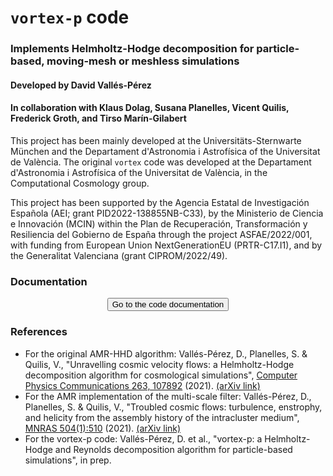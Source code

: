# ``vortex-p`` code
### Implements Helmholtz-Hodge decomposition for particle-based, moving-mesh or meshless simulations
#### Developed by David Vallés-Pérez
#### In collaboration with Klaus Dolag, Susana Planelles, Vicent Quilis, Frederick Groth, and Tirso Marín-Gilabert

This project has been mainly developed at the Universitäts-Sternwarte München and the Departament d'Astronomia i Astrofísica of the Universitat de València.
The original ``vortex`` code was developed at the Departament d'Astronomia i Astrofísica of the Universitat de València, in the Computational Cosmology group. 

This project has been supported by the Agencia Estatal de Investigación Española (AEI; grant PID2022-138855NB-C33), by the Ministerio de Ciencia e Innovación (MCIN) within the Plan de Recuperación, Transformación y Resiliencia del Gobierno de España through the project ASFAE/2022/001, with funding from European Union NextGenerationEU (PRTR-C17.I1), and by the Generalitat Valenciana (grant CIPROM/2022/49).

### Documentation 

<center><button type="button" name="button" class="btn" onclick="location.href='https://vortex-particles.github.io';">Go to the code documentation</button></center>

### References 

- For the original AMR-HHD algorithm: Vallés-Pérez, D., Planelles, S. & Quilis, V., "Unravelling cosmic velocity flows: a Helmholtz-Hodge decomposition algorithm for cosmological simulations", [Computer Physics Communications 263, 107892](https://doi.org/10.1016/j.cpc.2021.107892) (2021). [(arXiv link)](https://arxiv.org/abs/2102.06217)
- For the AMR implementation of the multi-scale filter: Vallés-Pérez, D., Planelles, S. & Quilis, V., "Troubled cosmic flows: turbulence, enstrophy, and helicity from the assembly history of the intracluster medium", [MNRAS 504(1):510](https://doi.org/10.1093/mnras/stab880) (2021). [(arXiv link)](https://arxiv.org/abs/2103.13449)
- For the vortex-p code: Vallés-Pérez, D. et al., "vortex-p: a Helmholtz-Hodge and Reynolds decomposition algorithm for particle-based simulations", in prep.